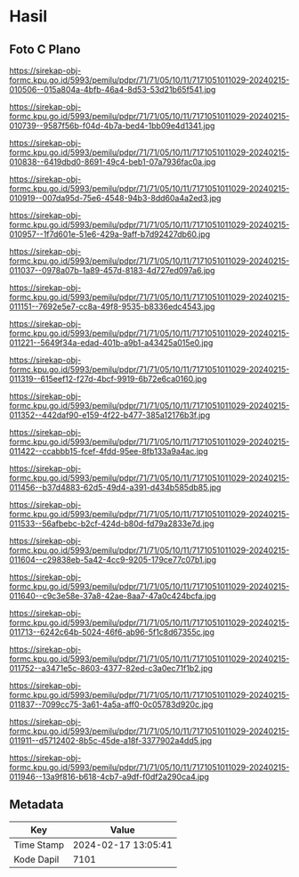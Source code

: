 # Hasil

## Foto C Plano

https://sirekap-obj-formc.kpu.go.id/5993/pemilu/pdpr/71/71/05/10/11/7171051011029-20240215-010506--015a804a-4bfb-46a4-8d53-53d21b65f541.jpg

https://sirekap-obj-formc.kpu.go.id/5993/pemilu/pdpr/71/71/05/10/11/7171051011029-20240215-010739--9587f56b-f04d-4b7a-bed4-1bb09e4d1341.jpg

https://sirekap-obj-formc.kpu.go.id/5993/pemilu/pdpr/71/71/05/10/11/7171051011029-20240215-010838--6419dbd0-8691-49c4-beb1-07a7936fac0a.jpg

https://sirekap-obj-formc.kpu.go.id/5993/pemilu/pdpr/71/71/05/10/11/7171051011029-20240215-010919--007da95d-75e6-4548-94b3-8dd60a4a2ed3.jpg

https://sirekap-obj-formc.kpu.go.id/5993/pemilu/pdpr/71/71/05/10/11/7171051011029-20240215-010957--1f7d601e-51e6-429a-9aff-b7d92427db60.jpg

https://sirekap-obj-formc.kpu.go.id/5993/pemilu/pdpr/71/71/05/10/11/7171051011029-20240215-011037--0978a07b-1a89-457d-8183-4d727ed097a6.jpg

https://sirekap-obj-formc.kpu.go.id/5993/pemilu/pdpr/71/71/05/10/11/7171051011029-20240215-011151--7692e5e7-cc8a-49f8-9535-b8336edc4543.jpg

https://sirekap-obj-formc.kpu.go.id/5993/pemilu/pdpr/71/71/05/10/11/7171051011029-20240215-011221--5649f34a-edad-401b-a9b1-a43425a015e0.jpg

https://sirekap-obj-formc.kpu.go.id/5993/pemilu/pdpr/71/71/05/10/11/7171051011029-20240215-011319--615eef12-f27d-4bcf-9919-6b72e6ca0160.jpg

https://sirekap-obj-formc.kpu.go.id/5993/pemilu/pdpr/71/71/05/10/11/7171051011029-20240215-011352--442daf90-e159-4f22-b477-385a12176b3f.jpg

https://sirekap-obj-formc.kpu.go.id/5993/pemilu/pdpr/71/71/05/10/11/7171051011029-20240215-011422--ccabbb15-fcef-4fdd-95ee-8fb133a9a4ac.jpg

https://sirekap-obj-formc.kpu.go.id/5993/pemilu/pdpr/71/71/05/10/11/7171051011029-20240215-011456--b37d4883-62d5-49d4-a391-d434b585db85.jpg

https://sirekap-obj-formc.kpu.go.id/5993/pemilu/pdpr/71/71/05/10/11/7171051011029-20240215-011533--56afbebc-b2cf-424d-b80d-fd79a2833e7d.jpg

https://sirekap-obj-formc.kpu.go.id/5993/pemilu/pdpr/71/71/05/10/11/7171051011029-20240215-011604--c29838eb-5a42-4cc9-9205-179ce77c07b1.jpg

https://sirekap-obj-formc.kpu.go.id/5993/pemilu/pdpr/71/71/05/10/11/7171051011029-20240215-011640--c9c3e58e-37a8-42ae-8aa7-47a0c424bcfa.jpg

https://sirekap-obj-formc.kpu.go.id/5993/pemilu/pdpr/71/71/05/10/11/7171051011029-20240215-011713--6242c64b-5024-46f6-ab96-5f1c8d67355c.jpg

https://sirekap-obj-formc.kpu.go.id/5993/pemilu/pdpr/71/71/05/10/11/7171051011029-20240215-011752--a3471e5c-8603-4377-82ed-c3a0ec71f1b2.jpg

https://sirekap-obj-formc.kpu.go.id/5993/pemilu/pdpr/71/71/05/10/11/7171051011029-20240215-011837--7099cc75-3a61-4a5a-aff0-0c05783d920c.jpg

https://sirekap-obj-formc.kpu.go.id/5993/pemilu/pdpr/71/71/05/10/11/7171051011029-20240215-011911--d5712402-8b5c-45de-a18f-3377902a4dd5.jpg

https://sirekap-obj-formc.kpu.go.id/5993/pemilu/pdpr/71/71/05/10/11/7171051011029-20240215-011946--13a9f816-b618-4cb7-a9df-f0df2a290ca4.jpg


## Metadata

| Key        | Value               |
| ---------- | ------------------- |
| Time Stamp | 2024-02-17 13:05:41 |
| Kode Dapil | 7101                |



